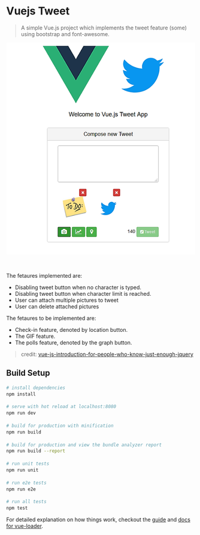 # Vuejs Tweet

> A simple Vue.js project which implements the tweet feature (some) using bootstrap and font-awesome.
<p align="center">
    <img src="src/assets/tweet.PNG">
</p>
<br>
<p>
    The fetaures implemented are: 
    <ul>
        <li>Disabling tweet button when no character is typed.</li> 
        <li>Disabling tweet button when character limit is reached.</li> 
        <li>User can attach multiple pictures to tweet</li> 
        <li>User can delete attached pictures</li> 
    </ul>
</p>

<p>
    The fetaures to be implemented are: 
    <ul>
        <li>Check-in feature, denoted by location button.</li> 
        <li>The GIF feature.</li> 
        <li>The polls feature, denoted by the graph button.</li> 
    </ul>
</p>

> credit: <a href="https://medium.freecodecamp.com/vue-js-introduction-for-people-who-know-just-enough-jquery-to-get-by-eab5aa193d77" target="_blank"> vue-js-introduction-for-people-who-know-just-enough-jquery</a>

## Build Setup

``` bash
# install dependencies
npm install

# serve with hot reload at localhost:8080
npm run dev

# build for production with minification
npm run build

# build for production and view the bundle analyzer report
npm run build --report

# run unit tests
npm run unit

# run e2e tests
npm run e2e

# run all tests
npm test
```

For detailed explanation on how things work, checkout the [guide](http://vuejs-templates.github.io/webpack/) and [docs for vue-loader](http://vuejs.github.io/vue-loader).
